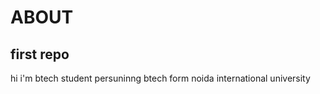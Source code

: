 <h1>ABOUT</h1>
<h2> first repo</h2>
<p>hi i'm btech student persuninng btech form noida international university</p>


